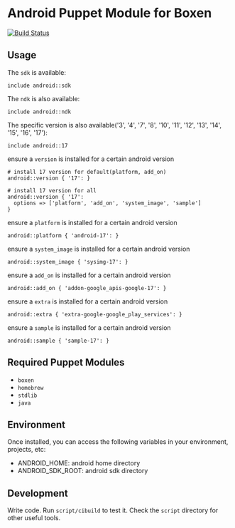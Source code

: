 # Android Puppet Module for Boxen

[![Build Status](https://travis-ci.org/aafwu00/puppet-android.png?branch=master)](https://travis-ci.org/aafwu00/puppet-android)

## Usage

The `sdk` is available:
```puppet
include android::sdk
```

The `ndk` is also available:
```puppet
include android::ndk
```

The specific version is also available('3', '4', '7', '8', '10', '11', '12', '13', '14', '15', '16', '17'):
```puppet
include android::17
```

ensure a `version` is installed for a certain android version
```puppet
# install 17 version for default(platform, add_on)
android::version { '17': }

# install 17 version for all
android::version { '17':
  options => ['platform', 'add_on', 'system_image', 'sample'] 
}
```

ensure a `platform` is installed for a certain android version
```puppet
android::platform { 'android-17': }
```

ensure a `system_image` is installed for a certain android version
```puppet
android::system_image { 'sysimg-17': }
```

ensure a `add_on` is installed for a certain android version
```puppet
android::add_on { 'addon-google_apis-google-17': }
```

ensure a `extra` is installed for a certain android version
```puppet
android::extra { 'extra-google-google_play_services': }
```

ensure a `sample` is installed for a certain android version
```puppet
android::sample { 'sample-17': }
```

## Required Puppet Modules

* `boxen`
* `homebrew`
* `stdlib`
* `java`

## Environment

Once installed, you can access the following variables in your environment, projects, etc:

* ANDROID_HOME: android home directory
* ANDROID_SDK_ROOT: android sdk directory

## Development

Write code. Run `script/cibuild` to test it. Check the `script`
directory for other useful tools.
